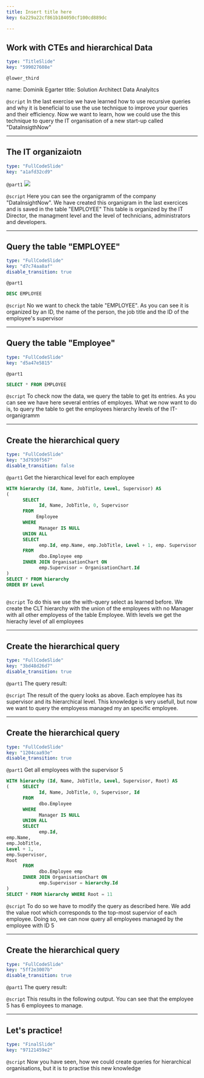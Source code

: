 ```yaml
---
title: Insert title here
key: 6a229a22cf861b184050cf100cd889dc

---
```

## Work with CTEs and hierarchical Data

```yaml
type: "TitleSlide"
key: "599027608e"
```

`@lower_third`

name: Dominik Egarter
title: Solution Architect Data Analyitcs


`@script`
In the last exercise we have learned how to use recursive queries and why it is beneficial to use the use technique to improve your queries and their efficiency. Now we want to learn, how we could use the this technique to query the IT organisation of a new start-up called "DataInsigthNow"


---
## The IT organizaiotn

```yaml
type: "FullCodeSlide"
key: "a1afd32cd9"
```

`@part1`
![](https://assets.datacamp.com/production/repositories/4213/datasets/db04da806342ebb645063f6bc6822e5b4fa0e6d1/ITorganigramm.png)


`@script`
Here you can see the organigramm of the company "DataInsightNow". We have created this organigram in the last exercices and is saved in the table "EMPLOYEE" This table is organized by the IT Director, the managment level and the level of technicians, administrators and developers.


---
## Query the table "EMPLOYEE"

```yaml
type: "FullCodeSlide"
key: "d7c74aa8af"
disable_transition: true
```

`@part1`
```sql
DESC EMPLOYEE
```


`@script`
No we want to check the table "EMPLOYEE". As you can see it is organized by an ID, the name of the person, the job title and the ID of the employee's supervisor


---
## Query the table "Employee"

```yaml
type: "FullCodeSlide"
key: "d5a47e5815"
```

`@part1`
```sql
SELECT * FROM EMPLOYEE
```


`@script`
To check now the data, we query the table to get its entries. As you can see we have here several entries of employes. What we now want to do is, to query the  table to get the employees hierarchy levels of the IT-organigramm


---
## Create the hierarchical query

```yaml
type: "FullCodeSlide"
key: "3d7930f567"
disable_transition: false
```

`@part1`
Get the hierarchical level for each employee
```sql
WITH hierarchy (Id, Name, JobTitle, Level, Supervisor) AS 
(
      SELECT
            Id, Name, JobTitle, 0, Supervisor
      FROM
           Employee
      WHERE 
            Manager IS NULL
      UNION ALL 
      SELECT
            emp.Id, emp.Name, emp.JobTitle, Level + 1, emp. Supervisor
      FROM
            dbo.Employee emp
      INNER JOIN OrganisationChart ON 
            emp.Supervisor = OrganisationChart.Id
)
SELECT * FROM hierarchy
ORDER BY Level
	
```


`@script`
To do this we use the with-query select as learned before. We create the CLT hierarchy with the union of the employees with no Manager with all other employess of the table Employee. With levels we get the hierachy level of all employees


---
## Create the hierarchical query

```yaml
type: "FullCodeSlide"
key: "3bd48d26d7"
disable_transition: true
```

`@part1`
The query result:


`@script`
The result of the query looks as above. Each employee has its supervisor and its hierarchical level. This knowledge is very usefull, but now we want to query the employess managed my an specific employee.


---
## Create the hierarchical query

```yaml
type: "FullCodeSlide"
key: "1204caa93e"
disable_transition: true
```

`@part1`
Get all employees with the supervisor 5
```sql
WITH hierarchy (Id, Name, JobTitle, Level, Supervisor, Root) AS
(     SELECT
            Id, Name, JobTitle, 0, Supervisor, Id
      FROM
            dbo.Employee
      WHERE 
            Manager IS NULL
      UNION ALL 
      SELECT
            emp.Id, 
emp.Name, 
emp.JobTitle, 
Level + 1, 
emp.Supervisor, 
Root
      FROM
            dbo.Employee emp
      INNER JOIN OrganisationChart ON 
            emp.Supervisor = hierarchy.Id
)
SELECT * FROM hierarchy WHERE Root = 11
```


`@script`
To do so we have to modify the query as described here. We add the value root which corresponds to the top-most supervior of each employee. Doing so, we can now query all employees managed by the employee with ID 5


---
## Create the hierarchical query

```yaml
type: "FullCodeSlide"
key: "5ff2e3007b"
disable_transition: true
```

`@part1`
The query result:


`@script`
This results in the following output. You can see that the employee 5 has 6 employees to manage.


---
## Let's practice!

```yaml
type: "FinalSlide"
key: "97121459e2"
```

`@script`
Now you have seen, how we could create queries for hierarchical organisations, but it is to practise this new knowledge


